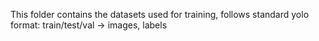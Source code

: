 This folder contains the datasets used for training, follows standard yolo format: train/test/val -> images, labels
